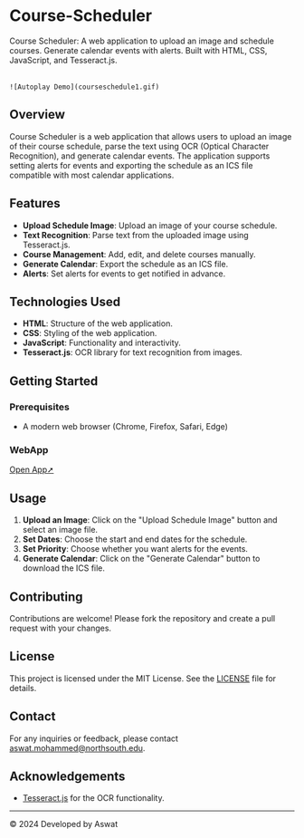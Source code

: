 # Course-Scheduler
Course Scheduler: A web application to upload an image and schedule courses. Generate calendar events with alerts. Built with HTML, CSS, JavaScript, and Tesseract.js.

                                                                               ![Autoplay Demo](courseschedule1.gif)

## Overview

Course Scheduler is a web application that allows users to upload an image of their course schedule, parse the text using OCR (Optical Character Recognition), and generate calendar events. The application supports setting alerts for events and exporting the schedule as an ICS file compatible with most calendar applications.

## Features

- **Upload Schedule Image**: Upload an image of your course schedule.
- **Text Recognition**: Parse text from the uploaded image using Tesseract.js.
- **Course Management**: Add, edit, and delete courses manually.
- **Generate Calendar**: Export the schedule as an ICS file.
- **Alerts**: Set alerts for events to get notified in advance.

## Technologies Used

- **HTML**: Structure of the web application.
- **CSS**: Styling of the web application.
- **JavaScript**: Functionality and interactivity.
- **Tesseract.js**: OCR library for text recognition from images.

## Getting Started

### Prerequisites

- A modern web browser (Chrome, Firefox, Safari, Edge)

### WebApp

[Open App➚](https://elahiaswat.github.io/Course-Scheduler/)

## Usage

1. **Upload an Image**: Click on the "Upload Schedule Image" button and select an image file.
2. **Set Dates**: Choose the start and end dates for the schedule.
3. **Set Priority**: Choose whether you want alerts for the events.
4. **Generate Calendar**: Click on the "Generate Calendar" button to download the ICS file.

## Contributing

Contributions are welcome! Please fork the repository and create a pull request with your changes.

## License

This project is licensed under the MIT License. See the [LICENSE](LICENSE) file for details.

## Contact

For any inquiries or feedback, please contact [aswat.mohammed@northsouth.edu](mailto:aswat.mohammed@northsouth.edu).

## Acknowledgements

- [Tesseract.js](https://github.com/naptha/tesseract.js) for the OCR functionality.

---

© 2024 Developed by Aswat
